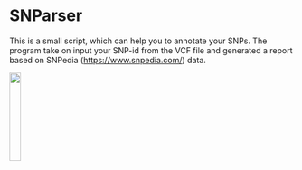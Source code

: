 # SNParser
This is a small script, which can help you to annotate your SNPs. The program take on input your SNP-id from the VCF file and generated a report based on SNPedia (https://www.snpedia.com/) data.

<img src="https://s1.gifyu.com/images/tumblr_p3hky5x2Ce1tpia39o1_500.gif" width="20%">
